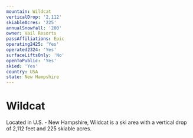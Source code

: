 ```yaml
---
mountain: Wildcat
verticalDrop: '2,112'
skiableAcres: '225'
annualSnowfall: '200'
owner: Vail Resorts
passAffiliations: Epic
operating2425: 'Yes'
operated2324: 'Yes'
surfaceLiftsOnly: 'No'
openToPublic: 'Yes'
skied: 'Yes'
country: USA
state: New Hampshire
---
```


# Wildcat

Located in U.S. - New Hampshire, Wildcat is a ski area with a vertical drop of 2,112 feet and 225 skiable acres.
